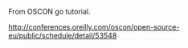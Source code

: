 From OSCON go tutorial.

http://conferences.oreilly.com/oscon/open-source-eu/public/schedule/detail/53548
